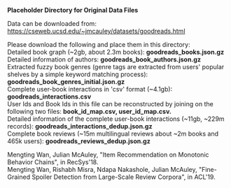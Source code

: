 **Placeholder Directory for Original Data Files**    

Data can be downloaded from: https://cseweb.ucsd.edu/~jmcauley/datasets/goodreads.html    

Please download the following and place them in this directory:  
Detailed book graph (~2gb, about 2.3m books): **goodreads_books.json.gz**  
Detailed information of authors: **goodreads_book_authors.json.gz**  
Extracted fuzzy book genres (genre tags are extracted from users' popular shelves by a simple keyword matching process): **goodreads_book_genres_initial.json.gz**  
Complete user-book interactions in 'csv' format (~4.1gb): **goodreads_interactions.csv**    
User Ids and Book Ids in this file can be reconstructed by joining on the following two files: **book_id_map.csv, user_id_map.csv.**    
Detailed information of the complete user-book interactions (~11gb, ~229m records): **goodreads_interactions_dedup.json.gz**    
Complete book reviews (~15m multilingual reviews about ~2m books and 465k users): **goodreads_reviews_dedup.json.gz**   


Mengting Wan, Julian McAuley, "Item Recommendation on Monotonic Behavior Chains", in RecSys'18.    
Mengting Wan, Rishabh Misra, Ndapa Nakashole, Julian McAuley, "Fine-Grained Spoiler Detection from Large-Scale Review Corpora", in ACL'19. 
